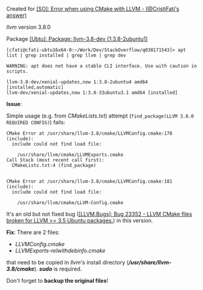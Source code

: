 
Created for [[SO]: Error when using CMake with LLVM - (@CristiFati's answer)](https://stackoverflow.com/questions/38171543/error-when-using-cmake-with-llvm)

*llvm* version 3.8.0

Package [[Ubtu]: Package: llvm-3.8-dev (1:3.8-2ubuntu1)](https://packages.ubuntu.com/en/xenial/llvm-3.8-dev)

```
[cfati@cfati-ubtu16x64-0:~/Work/Dev/StackOverflow/q038171543]> apt list | grep installed | grep llvm | grep dev

WARNING: apt does not have a stable CLI interface. Use with caution in scripts.

llvm-3.8-dev/xenial-updates,now 1:3.8-2ubuntu4 amd64 [installed,automatic]
llvm-dev/xenial-updates,now 1:3.8-33ubuntu3.1 amd64 [installed]
```
**Issue**:

Simple usage (e.g. from *CMakeLists.txt*) attempt (`find_package(LLVM 3.8.0 REQUIRED CONFIG)`) fails:
```
CMake Error at /usr/share/llvm-3.8/cmake/LLVMConfig.cmake:178 (include):
  include could not find load file:

    /usr/share/llvm/cmake/LLVMExports.cmake
Call Stack (most recent call first):
  CMakeLists.txt:4 (find_package)


CMake Error at /usr/share/llvm-3.8/cmake/LLVMConfig.cmake:181 (include):
  include could not find load file:

    /usr/share/llvm/cmake/LLVM-Config.cmake
```

It's an old but not fixed bug ([[LLVM.Bugs]: Bug 23352 - LLVM CMake files broken for LLVM >= 3.5 Ubuntu packages.](https://bugs.llvm.org/show_bug.cgi?id=23352)) in this version.

**Fix**:
There are 2 files:
- *LLVMConfig.cmake*
- *LLVMExports-relwithdebinfo.cmake*

that need to be copied in *llvm*'s install directory (***/usr/share/llvm-3.8/cmake***). ***sudo*** is required.

Don't forget to **backup the original files**!
